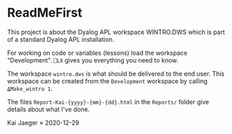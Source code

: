 # ReadMeFirst

This project is about the Dyalog APL workspace WINTRO.DWS which is part of a standard Dyalog APL installation.

For working on code or variables (lessons) load the workspace "Development". `⎕LX` gives you everything you need to know.

The workspace `wintro.dws` is what should be delivered to the end user. This workspace can be created from the `Development` workspace by calling `⍙Make_wintro 1`.

The files `Report-Kai-{yyyy}-{mm}-{dd}.html` in the `Reports/` folder give details about what I've done.

Kai Jaeger ⋄ 2020-12-29